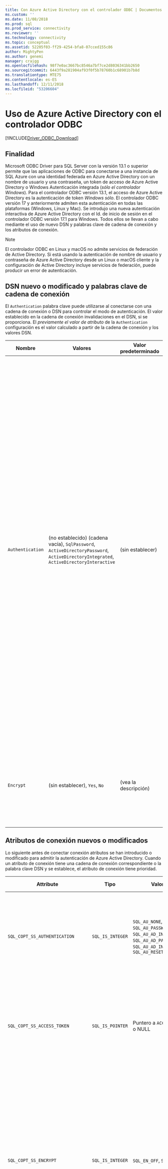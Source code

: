 ```yaml
---
title: Con Azure Active Directory con el controlador ODBC | Documentos de Microsoft para SQL Server
ms.custom: ''
ms.date: 11/08/2018
ms.prod: sql
ms.prod_service: connectivity
ms.reviewer: ''
ms.technology: connectivity
ms.topic: conceptual
ms.assetid: 52205f03-ff29-4254-bfa8-07cced155c86
author: MightyPen
ms.author: genemi
manager: craigg
ms.openlocfilehash: 98f7e0ac3667bc8546a7bf7ce2d8036341bb2650
ms.sourcegitcommit: 6443f9a281904af93f0f5b78760b1c68901b7b8d
ms.translationtype: MTE75
ms.contentlocale: es-ES
ms.lasthandoff: 12/11/2018
ms.locfileid: "53206604"
---
```

# <a name="using-azure-active-directory-with-the-odbc-driver"></a>Uso de Azure Active Directory con el controlador ODBC
[!INCLUDE[Driver_ODBC_Download](../../includes/driver_odbc_download.md)]

## <a name="purpose"></a>Finalidad

Microsoft ODBC Driver para SQL Server con la versión 13.1 o superior permite que las aplicaciones de ODBC para conectarse a una instancia de SQL Azure con una identidad federada en Azure Active Directory con un nombre de usuario y una contraseña, un token de acceso de Azure Active Directory o Windows Autenticación integrada (_sólo el controlador Windows_). Para el controlador ODBC versión 13.1, el acceso de Azure Active Directory es la autenticación de token _Windows sólo_. El controlador ODBC versión 17 y anteriormente admiten esta autenticación en todas las plataformas (Windows, Linux y Mac). Se introdujo una nueva autenticación interactiva de Azure Active Directory con el Id. de inicio de sesión en el controlador ODBC versión 17.1 para Windows. Todos ellos se llevan a cabo mediante el uso de nuevo DSN y palabras clave de cadena de conexión y los atributos de conexión.

> [!NOTE]
> El controlador ODBC en Linux y macOS no admite servicios de federación de Active Directory. Si está usando la autenticación de nombre de usuario y contraseña de Azure Active Directory desde un Linux o macOS cliente y la configuración de Active Directory incluye servicios de federación, puede producir un error de autenticación.

## <a name="new-andor-modified-dsn-and-connection-string-keywords"></a>DSN nuevo o modificado y palabras clave de cadena de conexión

El `Authentication` palabra clave puede utilizarse al conectarse con una cadena de conexión o DSN para controlar el modo de autenticación. El valor establecido en la cadena de conexión invalidaciones en el DSN, si se proporciona. El _previamente el valor de atributo_ de la `Authentication` configuración es el valor calculado a partir de la cadena de conexión y los valores DSN.

|Nombre|Valores|Valor predeterminado|Descripción|
|-|-|-|-|
|`Authentication`|(no establecido) (cadena vacía), `SqlPassword`, `ActiveDirectoryPassword`, `ActiveDirectoryIntegrated`, `ActiveDirectoryInteractive`|(sin establecer)|Controla el modo de autenticación.<table><tr><th>Valor<th>Descripción<tr><td>(sin establecer)<td>Modo de autenticación determinado por otras palabras clave (opciones de conexión heredados existentes).<tr><td>(cadena vacía)<td>La cadena de conexión es: '{0}' Invalidar y anular un `Authentication` valor establecido en el DSN.<tr><td>`SqlPassword`<td>Autenticar directamente a una instancia de SQL Server mediante un nombre de usuario y una contraseña.<tr><td>`ActiveDirectoryPassword`<td>Autenticar con una identidad de Azure Active Directory mediante un nombre de usuario y una contraseña.<tr><td>`ActiveDirectoryIntegrated`<td>_Sólo el controlador Windows_. Autenticar con una identidad de Azure Active Directory mediante la autenticación integrada.<tr><td>`ActiveDirectoryInteractive`<td>_Sólo el controlador Windows_. Autenticar con una identidad de Azure Active Directory mediante la autenticación interactiva.</table>|
|`Encrypt`|(sin establecer), `Yes`, `No`|(vea la descripción)|Controla el cifrado de una conexión. Si el valor del atributo previa la `Authentication` configuración no es _ninguno_ en la cadena de conexión o DSN, el valor predeterminado es `Yes`. De lo contrario, el valor predeterminado es `No`. Si el atributo `SQL_COPT_SS_AUTHENTICATION` invalida el valor del atributo previa `Authentication`explícitamente establezca el valor de cifrado en el DSN o la cadena de conexión o el atributo de conexión. Es el valor del atributo preliminar del cifrado `Yes` si el valor se establece en `Yes` en la cadena de conexión o DSN.|

## <a name="new-andor-modified-connection-attributes"></a>Atributos de conexión nuevos o modificados

Lo siguiente antes de conectar conexión atributos se han introducido o modificado para admitir la autenticación de Azure Active Directory. Cuando un atributo de conexión tiene una cadena de conexión correspondiente o la palabra clave DSN y se establece, el atributo de conexión tiene prioridad.

|Attribute|Tipo|Valores|Valor predeterminado|Descripción|
|-|-|-|-|-|
|`SQL_COPT_SS_AUTHENTICATION`|`SQL_IS_INTEGER`|`SQL_AU_NONE`, `SQL_AU_PASSWORD`, `SQL_AU_AD_INTEGRATED`, `SQL_AU_AD_PASSWORD`, `SQL_AU_AD_INTERACTIVE`, `SQL_AU_RESET`|(sin establecer)|Consulte la descripción de `Authentication` anterior de la palabra clave. `SQL_AU_NONE` se proporciona con el fin de invalidar explícitamente un conjunto `Authentication` valor en la cadena de conexión o de DSN, mientras que `SQL_AU_RESET` unsets el atributo si se estableció, lo que permite el valor de cadena de conexión o DSN para que tengan prioridad.|
|`SQL_COPT_SS_ACCESS_TOKEN`|`SQL_IS_POINTER`|Puntero a `ACCESSTOKEN` o NULL|NULL|Si no es null, especifica el Token de acceso de Azure AD para usar. Es un error especificar un token de acceso y también `UID`, `PWD`, `Trusted_Connection`, o `Authentication` palabras clave de cadena de conexión o sus atributos equivalente. <br> **NOTA:** El controlador ODBC versión 13.1 solo es compatible con esto en _Windows_.|
|`SQL_COPT_SS_ENCRYPT`|`SQL_IS_INTEGER`|`SQL_EN_OFF`, `SQL_EN_ON`|(vea la descripción)|Controla el cifrado de una conexión. `SQL_EN_OFF` y `SQL_EN_ON` deshabilitar y habilitar el cifrado, respectivamente. Si el valor del atributo previa la `Authentication` configuración no es _ninguno_ o `SQL_COPT_SS_ACCESS_TOKEN` está establecido, y `Encrypt` no se especificó en el DSN o la conexión de cadena, el valor predeterminado es `SQL_EN_ON`. De lo contrario, el valor predeterminado es `SQL_EN_OFF`. Si el atributo de conexión `SQL_COPT_SS_AUTHENTICATION` está establecido en no _ninguno_, establezca explícitamente `SQL_COPT_SS_ENCRYPT` en el valor deseado si `Encrypt` no se especificó en la cadena de conexión o DSN. El valor efectivo de este atributo controla [si se usará el cifrado para la conexión.](https://docs.microsoft.com/sql/relational-databases/native-client/features/using-encryption-without-validation)|
|`SQL_COPT_SS_OLDPWD`|\-|\-|\-|No se admite con Azure Active Directory, ya que los cambios de contraseña a entidades de seguridad de AAD no se puede lograr a través de una conexión ODBC. <br><br>La expiración de contraseñas para la autenticación de SQL Server se incorporó en SQL Server 2005. El `SQL_COPT_SS_OLDPWD` atributo se agregó para permitir que el cliente proporcionar la antigua y la nueva contraseña para la conexión. Cuando se establezca esta propiedad, el proveedor no usará el grupo de conexiones para la primera conexión o para conexiones posteriores, puesto que la cadena de conexión contendrá la "contraseña antigua" que ahora ha cambiado.|
|`SQL_COPT_SS_INTEGRATED_SECURITY`|`SQL_IS_INTEGER`|`SQL_IS_OFF`,`SQL_IS_ON`|`SQL_IS_OFF`|_En desuso_; use `SQL_COPT_SS_AUTHENTICATION` establecido en `SQL_AU_AD_INTEGRATED` en su lugar. <br><br>Obliga a usa de autenticación de Windows (Kerberos en Linux y macOS) para la validación de acceso en el inicio de sesión de servidor. Cuando se usa la autenticación de Windows, el controlador omite los valores de identificador y la contraseña de usuario proporcionados como parte de `SQLConnect`, `SQLDriverConnect`, o `SQLBrowseConnect` de procesamiento.|

## <a name="ui-additions-for-azure-active-directory-windows-driver-only"></a>Adiciones de interfaz de usuario de Azure Active Directory (solo controladores de Windows)

La configuración DSN y las interfaces de usuario de conexión del controlador se han mejorado con las opciones adicionales necesarias para usar la autenticación con Azure AD.

### <a name="creating-and-editing-dsns-in-the-ui"></a>Creación y edición de los DSN en la interfaz de usuario

Es posible usar el nuevo Azure AD opciones de autenticación al crear o editar un DSN existente mediante la IU de instalación del controlador:

`Authentication=ActiveDirectoryIntegrated` para la autenticación integrada de Azure Active Directory en SQL Azure

![CreateNewDSN_ADIntegrated.png](windows/CreateNewDSN_ADIntegrated.png)

`Authentication=ActiveDirectoryPassword` para la autenticación de usuario y contraseña de Azure Active Directory para SQL Azure

![CreateNewDSN_ADPassword.png](windows/CreateNewDSN_ADPassword.png)

`Authentication=ActiveDirectoryInteractive` para la autenticación interactiva de Azure Active Directory en SQL Azure

![CreateNewDSN_ADInteractive.png](windows/CreateNewDSN_ADInteractive.png)

`Authentication=SqlPassword` para la autenticación de usuario y contraseña para SQL Server (Azure o no)

![CreateNewDSN_SQLServer.png](windows/CreateNewDSN_SQLServer.png)

`Trusted_Connection=Yes` para Windows heredado SSPI autenticación integrada

![CreateNewDSN_winSSPI.png](windows/CreateNewDSN_winSSPI.png)

Las cinco opciones corresponden a `Trusted_Connection=Yes` (Windows heredado existente solo SSPI autenticación integrada) y `Authentication=` `ActiveDirectoryIntegrated`, `SqlPassword`, `ActiveDirectoryPassword`, y `ActiveDirectoryInteractive`, respectivamente.

### <a name="sqldriverconnect-prompt-windows-driver-only"></a>Símbolo del sistema de SQLDriverConnect (controlador de Windows solamente)

El cuadro de diálogo muestra SQLDriverConnect cuando solicita la información necesaria para completar la conexión contiene tres nuevas opciones de autenticación de Azure AD:

![ServerLogin.png](windows/ServerLogin.png)

Estas opciones se corresponden con los mismos cinco disponibles en la configuración DSN anterior de la interfaz de usuario.

### <a name="example-connection-strings"></a>Ejemplos de cadena de conexión
1. Autenticación de SQL Server - sintaxis heredada. No se valida el certificado de servidor y se usa el cifrado solo si el servidor aplica. El nombre de usuario y la contraseña se pasa en la cadena de conexión.
`server=Server;database=Database;UID=UserName;PWD=Password;`
2. Autenticación de SQL - nueva sintaxis. El cliente solicita cifrado (el valor predeterminado de `Encrypt` es `true`) y el certificado de servidor obtiene validado, independientemente de la configuración de cifrado (a menos que `TrustServerCertificate` está establecido en `true`). El nombre de usuario y la contraseña se pasa en la cadena de conexión.
 `server=Server;database=Database;UID=UserName;PWD=Password;Authentication=SqlPassword;`
3. Autenticación de Windows (Kerberos en Linux y macOS) integrada utilizando SSPI (para SQL Server o SQL IaaS): sintaxis actual. No se valida el certificado de servidor, a menos que se usa el cifrado. 
`server=Server;database=Database;Trusted_Connection=yes;`
4. (_Sólo el controlador Windows_.) Autenticación de Windows integrada mediante SSPI (si la base de datos de destino está en SQL Server o SQL IaaS) - nueva sintaxis. El cliente solicita cifrado (el valor predeterminado de `Encrypt` es `true`) y el certificado de servidor obtiene validado, independientemente de la configuración de cifrado (a menos que `TrustServerCertificate` está establecido en `true`). 
`server=Server;database=Database;Authentication=ActiveDirectoryIntegrated;`
5. Autenticación de usuario y contraseña de AAD (si la base de datos de destino está en la base de datos de SQL Azure). Se valida el certificado de servidor, independientemente de la configuración de cifrado (a menos que `TrustServerCertificate` está establecido en `true`). El nombre de usuario y la contraseña se pasa en la cadena de conexión. 
`server=Server;database=Database;UID=UserName;PWD=Password;Authentication=ActiveDirectoryPassword;`
6. (_Sólo el controlador Windows_.) Autenticación integrada de Windows mediante ADAL, lo que implica canjear las credenciales de cuenta de Windows para un token de acceso emitidos por AAD, suponiendo que la base de datos de destino en Azure SQL Database. Se valida el certificado de servidor, independientemente de la configuración de cifrado (a menos que `TrustServerCertificate` está establecido en `true`). 
`server=Server;database=Database;Authentication=ActiveDirectoryIntegrated;`
7. (_Sólo el controlador Windows_.) Autenticación interactiva de AAD se usa tecnología de Azure Multi-factor Authentication para establecer conexión. En este modo, proporcionando el identificador de inicio de sesión, un cuadro de diálogo de autenticación de Windows Azure se desencadena y permite al usuario que escriba la contraseña para completar la conexión. El nombre de usuario se pasa en la cadena de conexión.
`server=Server;database=Database;UID=UserName;Authentication=ActiveDirectoryInteractive;`

![WindowsAzureAuth.png](windows/WindowsAzureAuth.png)

> [!NOTE] 
>- Al utilizar las nuevas opciones de Active Directory con el controlador ODBC de Windows, asegúrese de que el [Active Directory Authentication Library para SQL Server](https://go.microsoft.com/fwlink/?LinkID=513072) se ha instalado. Al usar los controladores de Linux y macOS, asegúrese de que `libcurl` se ha instalado. Para la versión del controlador 17.2 y versiones posterior, esto no es una dependencia explícita, ya que no es necesario para los otros métodos de autenticación o las operaciones de ODBC.
>- Para conectarse con un nombre de usuario de cuenta de SQL Server y una contraseña, ahora puede usar el nuevo `SqlPassword` opción, que se recomienda especialmente para SQL Azure, ya que esta opción permite que los valores predeterminados de conexión más seguros.
>- Para conectarse con un nombre de usuario de cuenta de Azure Active Directory y una contraseña, especifique `Authentication=ActiveDirectoryPassword` en la cadena de conexión y la `UID` y `PWD` palabras clave con el nombre de usuario y contraseña, respectivamente.
>- Para conectarse utilizando la autenticación integrada de Active Directory (solo controladores de Windows) o integrada de Windows, especifique `Authentication=ActiveDirectoryIntegrated` en la cadena de conexión. El controlador elegirá automáticamente con el modo de autenticación correcto. `UID` y `PWD` no debe especificarse.
>- Para conectarse mediante la autenticación de Active Directory Interactive (solo controladores de Windows), `UID` debe especificarse.

## <a name="authenticating-with-an-access-token"></a>Autenticar con un Token de acceso

El `SQL_COPT_SS_ACCESS_TOKEN` atributo anterior a la conexión permite el uso de un token de acceso obtenido de Azure AD para la autenticación en lugar del nombre de usuario y contraseña y también se omite la negociación y la obtención de un token de acceso por el controlador. Para usar un token de acceso, establezca el `SQL_COPT_SS_ACCESS_TOKEN` atributo de conexión a un puntero a un `ACCESSTOKEN` estructura:

~~~
typedef struct AccessToken
{
    DWORD dataSize;
    BYTE data[];
} ACCESSTOKEN;
~~~

El `ACCESSTOKEN` es una estructura de longitud variable que consta de 4 bytes _longitud_ seguido _longitud_ bytes de datos opacos que forman el token de acceso. Debido a cómo SQL Server controla los tokens de acceso, uno obtenido a través de un [OAuth 2.0](https://docs.microsoft.com/azure/active-directory/develop/active-directory-authentication-scenarios) respuesta JSON debe ampliarse para que cada byte va seguido de un byte, similar a una cadena de UCS-2 que contiene únicamente caracteres ASCII de relleno de 0; sin embargo, el token es un valor opaco y la longitud especificada, en bytes, no deben incluir ningún terminador null. Debido a sus restricciones de longitud y formato considerable, este método de autenticación solo está disponible mediante programación a través de la `SQL_COPT_SS_ACCESS_TOKEN` el atributo de conexión; no hay ningún correspondiente DSN o la palabra clave de cadena de conexión. No debe contener la cadena de conexión `UID`, `PWD`, `Authentication`, o `Trusted_Connection` palabras clave.

> [!NOTE]
> El controlador ODBC 13.1 versión solo admite esta autenticación en _Windows_.

## <a name="azure-active-directory-authentication-sample-code"></a>Código de ejemplo de autenticación de Azure Active Directory

El ejemplo siguiente muestra el código necesario para conectarse a SQL Server mediante Azure Active Directory con palabras clave de conexión. Tenga en cuenta que no hay ninguna necesidad de cambiar el código de la aplicación; la cadena de conexión o DSN si se usa uno, es la única modificación necesaria para usar AAD para la autenticación:
~~~
    ...
    SQLCHAR connString[] = "Driver={ODBC Driver 13 for SQL Server};Server={server};UID=myuser;PWD=myPass;Authentication=ActiveDirectoryPassword"
    ...
    SQLDriverConnect(hDbc, NULL, connString, SQL_NTS, NULL, 0, NULL, SQL_DRIVER_NOPROMPT);  
    ...
~~~
El ejemplo siguiente muestra el código necesario para conectarse a SQL Server mediante Azure Active Directory con la autenticación de token de acceso. En este caso, es necesario modificar el código de la aplicación para procesar el token de acceso y establezca el atributo de conexión asociada.
~~~
    SQLCHAR connString[] = "Driver={ODBC Driver 13 for SQL Server};Server={server}"
    SQLCHAR accessToken[] = "eyJ0eXAiOi..."; // In the format extracted from an OAuth JSON response
    ...
    DWORD dataSize = 2 * strlen(accessToken);
    ACCESSTOKEN *pAccToken = malloc(sizeof(ACCESSTOKEN) + dataSize);
    pAccToken->dataSize = dataSize;
    // Expand access token with padding bytes
    for(int i = 0, j = 0; i < dataSize; i += 2, j++) {
        pAccToken->data[i] = accessToken[j];
        pAccToken->data[i+1] = 0;
    }
    ...
    SQLSetConnectAttr(hDbc, SQL_COPT_SS_ACCESS_TOKEN, (SQLPOINTER)pAccToken, SQL_IS_POINTER);
    SQLDriverConnect(hDbc, NULL, connString, SQL_NTS, NULL, 0, NULL, SQL_DRIVER_NOPROMPT);      
    ...
    free(pAccToken);
~~~
La siguiente es una cadena de conexión de ejemplo para su uso con la autenticación interactiva con Azure Active Directory. Tenga en cuenta que no contiene campos PWD tal como se especificaría la contraseña mediante la pantalla de la autenticación de Windows Azure.
~~~
SQLCHAR connString[] = "Driver={ODBC Driver 17 for SQL Server};Server={server};UID=myuser;Authentication=ActiveDirectoryInteractive"
~~~

## <a name="see-also"></a>Consulte también
[Compatibilidad con la autenticación basada en token para Azure SQL DB con la autenticación de Azure AD](https://blogs.msdn.microsoft.com/sqlsecurity/2016/02/09/token-based-authentication-support-for-azure-sql-db-using-azure-ad-auth)


